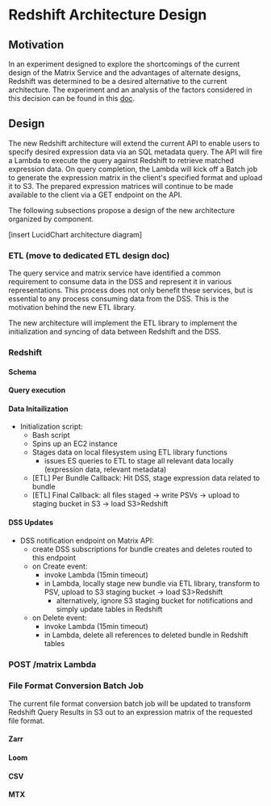 # Redshift Architecture Design

## Motivation

In an experiment designed to explore the shortcomings of the current design of the Matrix Service
and the advantages of alternate designs, Redshift was determined to be a desired alternative to 
the current architecture. The experiment and an analysis of the factors considered in this
decision can be found in this [doc](https://github.com/HumanCellAtlas/matrix-service/blob/mckinsel-redshift/redshift/alternative_backend_design.md#apache-drill-single-instance).

## Design

The new Redshift architecture will extend the current API to enable users to specify desired
expression data via an SQL metadata query. The API will fire a Lambda to execute the query
against Redshift to retrieve matched expression data. On query completion, the Lambda will kick
off a Batch job to generate the expression matrix in the client's specified format and upload it
to S3. The prepared expression matrices will continue to be made available to the client via a
GET endpoint on the API.

The following subsections propose a design of the new architecture organized by component.

[insert LucidChart architecture diagram]

### ETL (move to dedicated ETL design doc)

The query service and matrix service have identified a common requirement to consume data in the
DSS and represent it in various representations. This process does not only benefit these services,
but is essential to any process consuming data from the DSS. This is the motivation behind the new
ETL library.

The new architecture will implement the ETL library to implement the initialization and syncing of
data between Redshift and the DSS.

### Redshift

#### Schema

#### Query execution

#### Data Initailization

- Initialization script: 
    - Bash script
    - Spins up an EC2 instance
    - Stages data on local filesystem using ETL library functions
        - issues ES queries to ETL to stage all relevant data locally (expression data, relevant metadata)
    - [ETL] Per Bundle Callback: Hit DSS, stage expression data related to bundle
    - [ETL] Final Callback: all files staged -> write PSVs -> upload to staging bucket in S3 -> load S3>Redshift
    
#### DSS Updates

- DSS notification endpoint on Matrix API:
    - create DSS subscriptions for bundle creates and deletes routed to this endpoint
    - on Create event:
        - invoke Lambda (15min timeout)
        - in Lambda, locally stage new bundle via ETL library, transform to PSV, upload to S3 staging bucket -> load S3>Redshift
            - alternatively, ignore S3 staging bucket for notifications and simply update tables in Redshift
    - on Delete event:
        - invoke Lambda (15min timeout)
        - in Lambda, delete all references to deleted bundle in Redshift tables
        
### POST /matrix Lambda

### File Format Conversion Batch Job

The current file format conversion batch job will be updated to transform Redshift Query Results in S3 out
to an expression matrix of the requested file format.

#### Zarr
#### Loom
#### CSV
#### MTX
